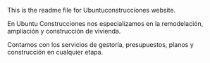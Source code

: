 This is the readme file for Ubuntuconstrucciones website.

En Ubuntu Construcciones nos especializamos en la remodelación, ampliación y construcción de vivienda.</p>

Contamos con los servicios de gestoría, presupuestos, planos y construcción en cualquier etapa.
